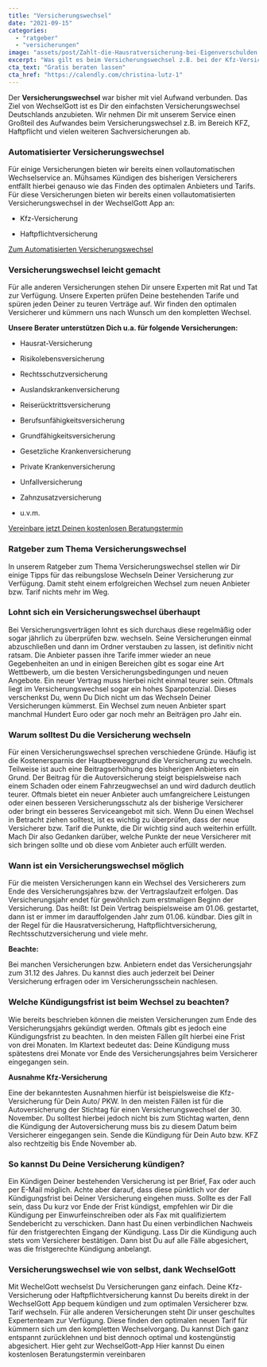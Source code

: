 ```yaml
---
title: "Versicherungswechsel"
date: "2021-09-15"
categories: 
  - "ratgeber"
  - "versicherungen"
image: "assets/post/Zahlt-die-Hausratversicherung-bei-Eigenverschulden.jpg"
excerpt: "Was gilt es beim Versicherungswechsel z.B. bei der Kfz-Versicherung zu beachten? In unserem Ratgeber erhältst du viele Tipps rund um den reibungslosen Versicherungswechsel, Kündigungsfristen und vieles mehr."
cta_text: "Gratis beraten lassen"
cta_href: "https://calendly.com/christina-lutz-1"
---
```




Der **Versicherungswechsel** war bisher mit viel Aufwand verbunden. Das Ziel von WechselGott ist es Dir den einfachsten Versicherungswechsel Deutschlands anzubieten. Wir nehmen Dir mit unserem Service einen Großteil des Aufwandes beim Versicherungswechsel z.B. im Bereich KFZ, Haftpflicht und vielen weiteren Sachversicherungen ab.

### Automatisierter Versicherungswechsel
Für einige Versicherungen bieten wir bereits einen vollautomatischen Wechselservice an. Mühsames Kündigen des bisherigen Versicherers entfällt hierbei genauso wie das Finden des optimalen Anbieters und Tarifs.
Für diese Versicherungen bieten wir bereits einen vollautomatisierten Versicherungswechsel in der WechselGott App  an:

- Kfz-Versicherung

- Haftpflichtversicherung

[Zum Automatisierten Versicherungswechsel](https://app.wechselgott.com/)

### Versicherungswechsel leicht gemacht
Für alle anderen Versicherungen stehen Dir unsere Experten mit Rat und Tat zur Verfügung.  Unsere Experten prüfen Deine bestehenden Tarife und spüren jeden Deiner zu teuren Verträge auf. Wir finden den optimalen Versicherer und kümmern uns nach Wunsch um den kompletten Wechsel.

**Unsere Berater unterstützen Dich u.a. für folgende Versicherungen:**

- Hausrat-Versicherung

- Risikolebensversicherung

- Rechtsschutzversicherung

- Auslandskrankenversicherung

- Reiserücktrittsversicherung

- Berufsunfähigkeitsversicherung

- Grundfähigkeitsversicherung

- Gesetzliche Krankenversicherung

- Private Krankenversicherung

- Unfallversicherung

- Zahnzusatzversicherung

- u.v.m.

[Vereinbare jetzt Deinen kostenlosen Beratungstermin](https://calendly.com/christina-lutz-1)


### Ratgeber zum Thema Versicherungswechsel
In unserem Ratgeber zum Thema Versicherungswechsel stellen wir Dir einige Tipps für das reibungslose Wechseln Deiner Versicherung zur Verfügung. Damit steht einem erfolgreichen Wechsel zum neuen Anbieter bzw. Tarif nichts mehr im Weg.

### Lohnt sich ein Versicherungswechsel überhaupt
Bei Versicherungsverträgen lohnt es sich durchaus diese regelmäßig oder sogar jährlich zu überprüfen bzw. wechseln. Seine Versicherungen einmal abzuschließen und dann im Ordner verstauben zu lassen, ist definitiv nicht ratsam. Die Anbieter passen ihre Tarife immer wieder an neue Gegebenheiten an und in einigen Bereichen gibt es sogar eine Art Wettbewerb, um die besten Versicherungsbedingungen und neuen Angebote. Ein neuer Vertrag muss hierbei nicht einmal teurer sein. Oftmals liegt im Versicherungswechsel sogar ein hohes Sparpotenzial. Dieses verschenkst Du, wenn Du Dich nicht um das Wechseln Deiner Versicherungen kümmerst. Ein Wechsel zum neuen Anbieter spart manchmal Hundert Euro oder gar noch mehr an Beiträgen pro Jahr ein.

### Warum solltest Du die Versicherung wechseln
Für einen Versicherungswechsel sprechen verschiedene Gründe. Häufig ist die Kostenersparnis der Hauptbeweggrund die Versicherung zu wechseln. Teilweise ist auch eine Beitragserhöhung des bisherigen Anbieters ein Grund. Der Beitrag für die Autoversicherung steigt beispielsweise nach einem Schaden oder einem Fahrzeugwechsel an und wird dadurch deutlich teurer.  Oftmals bietet ein neuer Anbieter auch umfangreichere Leistungen oder einen besseren Versicherungsschutz als der bisherige Versicherer oder bringt ein besseres Serviceangebot mit sich. Wenn Du einen Wechsel in Betracht ziehen solltest, ist es wichtig zu überprüfen, dass der neue Versicherer bzw. Tarif die Punkte, die Dir wichtig sind auch weiterhin erfüllt. Mach Dir also Gedanken darüber, welche Punkte der neue Versicherer mit sich bringen sollte und ob diese vom Anbieter auch erfüllt werden.

### Wann ist ein Versicherungswechsel möglich
Für die meisten Versicherungen kann ein Wechsel des Versicherers zum Ende des Versicherungsjahres bzw. der Vertragslaufzeit erfolgen. Das Versicherungsjahr endet für gewöhnlich zum erstmaligen Beginn der Versicherung. Das heißt: Ist Dein Vertrag beispielsweise am 01.06. gestartet, dann ist er immer im darauffolgenden Jahr zum 01.06. kündbar. Dies gilt in der Regel für die Hausratversicherung, Haftpflichtversicherung, Rechtsschutzversicherung und viele mehr.

**Beachte:** 

Bei manchen Versicherungen bzw. Anbietern endet das Versicherungsjahr zum 31.12 des Jahres. Du kannst dies auch jederzeit bei Deiner Versicherung erfragen oder im Versicherungsschein nachlesen.

### Welche Kündigungsfrist ist beim Wechsel zu beachten?
Wie bereits beschrieben können die meisten Versicherungen zum Ende des Versicherungsjahrs gekündigt werden. Oftmals gibt es jedoch eine Kündigungsfrist zu beachten. In den meisten Fällen gilt hierbei eine Frist von drei Monaten. Im Klartext bedeutet das: Deine Kündigung muss spätestens drei Monate vor Ende des Versicherungsjahres beim Versicherer eingegangen sein.

**Ausnahme Kfz-Versicherung**

Eine der bekanntesten Ausnahmen hierfür ist beispielsweise die Kfz-Versicherung für Dein Auto/ PKW. In den meisten Fällen ist für die Autoversicherung der Stichtag für einen Versicherungswechsel der 30. November. Du solltest hierbei jedoch nicht bis zum Stichtag warten, denn die Kündigung der Autoversicherung muss bis zu diesem Datum beim Versicherer eingegangen sein. Sende die Kündigung für Dein Auto bzw. KFZ also rechtzeitig bis Ende November ab.

### So kannst Du Deine Versicherung kündigen?
Ein Kündigen Deiner bestehenden Versicherung ist per Brief, Fax oder auch per E-Mail möglich. Achte aber darauf, dass diese pünktlich vor der Kündigungsfrist bei Deiner Versicherung eingehen muss. Sollte es der Fall sein, dass Du kurz vor Ende der Frist kündigst, empfehlen wir Dir die Kündigung per Einwurfeinschreiben oder als Fax mit qualifiziertem Sendebericht zu verschicken. Dann hast Du einen verbindlichen Nachweis für den fristgerechten Eingang der Kündigung. Lass Dir die Kündigung auch stets vom Versicherer bestätigen. Dann bist Du auf alle Fälle abgesichert, was die fristgerechte Kündigung anbelangt.

### Versicherungswechsel wie von selbst, dank WechselGott
Mit WechelGott wechselst Du Versicherungen ganz einfach. Deine Kfz-Versicherung oder Haftpflichtversicherung kannst Du bereits direkt in der WechselGott App bequem kündigen und zum optimalen Versicherer bzw. Tarif wechseln. Für alle anderen Versicherungen steht Dir unser geschultes Expertenteam zur Verfügung. Diese finden den optimalen neuen Tarif für kümmern sich um den kompletten Wechselvorgang. Du kannst Dich ganz entspannt zurücklehnen und bist dennoch optimal und kostengünstig abgesichert.
Hier geht zur WechselGott-App
Hier kannst Du einen kostenlosen Beratungstermin vereinbaren












<br>